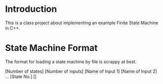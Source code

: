 # Introduction

This is a class project about implementing an example Finite State Machine in
C++.

# State Machine Format

The format for loading a state machine by file is scrappy at best.

[Number of states] 
[Number of inputs] 
[Name of Input 1]
[Name of Input 2]
...
[State No.]
[]
